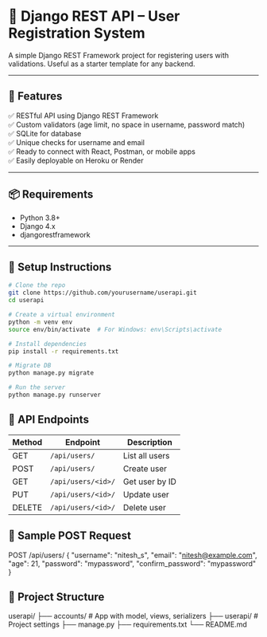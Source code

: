 # 🧰 Django REST API – User Registration System

A simple Django REST Framework project for registering users with validations. Useful as a starter template for any backend.

---

## 🚀 Features

✅ RESTful API using Django REST Framework  
✅ Custom validators (age limit, no space in username, password match)  
✅ SQLite for database  
✅ Unique checks for username and email  
✅ Ready to connect with React, Postman, or mobile apps  
✅ Easily deployable on Heroku or Render

---

## 📦 Requirements

- Python 3.8+
- Django 4.x
- djangorestframework

---

## 🔧 Setup Instructions

```bash
# Clone the repo
git clone https://github.com/yourusername/userapi.git
cd userapi

# Create a virtual environment
python -m venv env
source env/bin/activate  # For Windows: env\Scripts\activate

# Install dependencies
pip install -r requirements.txt

# Migrate DB
python manage.py migrate

# Run the server
python manage.py runserver
```

## 🧪 API Endpoints

| Method | Endpoint           | Description    |
| ------ | ------------------ | -------------- |
| GET    | `/api/users/`      | List all users |
| POST   | `/api/users/`      | Create user    |
| GET    | `/api/users/<id>/` | Get user by ID |
| PUT    | `/api/users/<id>/` | Update user    |
| DELETE | `/api/users/<id>/` | Delete user    |

## 🧾 Sample POST Request

POST /api/users/
{
  "username": "nitesh_s",
  "email": "nitesh@example.com",
  "age": 21,
  "password": "mypassword",
  "confirm_password": "mypassword"
}


## 📂 Project Structure

userapi/
├── accounts/          # App with model, views, serializers
├── userapi/           # Project settings
├── manage.py
├── requirements.txt
└── README.md
